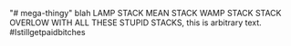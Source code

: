 "# mega-thingy" 
blah 
LAMP STACK 
MEAN STACK 
WAMP STACK
STACK OVERLOW WITH ALL THESE STUPID STACKS, this is arbitrary text. #Istillgetpaidbitches
